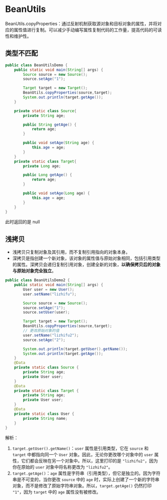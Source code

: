 # BeanUtils

BeanUtils.copyProperties：通过反射机制获取源对象和目标对象的属性，并将对应的属性值进行复制。可以减少手动编写属性复制代码的工作量，提高代码的可读性和维护性。

## 类型不匹配

```java
public class BeanUtilsDemo {
    public static void main(String[] args) {
        Source source = new Source();
        source.setAge("1");

        Target target = new Target();
        BeanUtils.copyProperties(source,target);
        System.out.println(target.getAge());
    }

    private static class Source{
        private String age;

        public String getAge() {
            return age;
        }

        public void setAge(String age) {
            this.age = age;
        }
    }
    private static class Target{
        private Long age;

        public Long getAge() {
            return age;
        }

        public void setAge(Long age) {
            this.age = age;
        }
    }
}
```

此时返回的是 null

## 浅拷贝

- 浅拷贝只复制对象及其引用，而不复制引用指向的对象本身。
- 深拷贝是指创建一个新对象，该对象的属性值与原始对象相同，包括引用类型的属性。深拷贝会递归复制引用对象，创建全新的对象，**以确保拷贝后的对象与原始对象完全独立**。

```java
public class BeanUtilsDemo2 {
    public static void main(String[] args) {
        User user = new User();
        user.setName("lizhifu");

        Source source = new Source();
        source.setAge("1");
        source.setUser(user);

        Target target = new Target();
        BeanUtils.copyProperties(source,target);
        // 更改原始对象的值
        user.setName("lizhifu2");
        source.setAge("2");

        System.out.println(target.getUser().getName());
        System.out.println(target.getAge());
    }
    @Data
    private static class Source {
        private String age;
        private User user;
    }
    @Data
    private static class Target {
        private String age;
        private User user;
    }
    @Data
    private static class User {
        private String name;
    }
}
```

解析：

1. `target.getUser().getName()`：`user` 属性是引用类型，它在 `source` 和 `target` 中都指向同一个 `User` 对象。因此，无论你更改哪个对象中的 `user` 属性，它们都会反映在另一个对象中。所以，这里打印的是 `"lizhifu2"`，因为你在原始的 `user` 对象中将名称更改为 `"lizhifu2"`。
2. `target.getAge()`：`age` 属性是字符串（引用类型），但它是独立的。因为字符串是不可变的，当你更改 `source` 中的 `age` 时，实际上创建了一个新的字符串对象，而不是修改了原始字符串对象。所以，`target.getAge()` 仍然打印 `"1"`，因为 `target` 中的 `age` 属性没有被修改。
